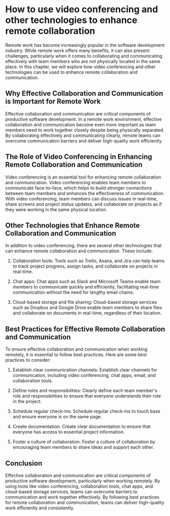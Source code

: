 How to use video conferencing and other technologies to enhance remote collaboration
===================================================================================================================================================================

Remote work has become increasingly popular in the software development industry. While remote work offers many benefits, it can also present challenges, particularly when it comes to collaborating and communicating effectively with team members who are not physically located in the same place. In this chapter, we will explore how video conferencing and other technologies can be used to enhance remote collaboration and communication.

Why Effective Collaboration and Communication is Important for Remote Work
--------------------------------------------------------------------------

Effective collaboration and communication are critical components of productive software development. In a remote work environment, effective collaboration and communication become even more important as team members need to work together closely despite being physically separated. By collaborating effectively and communicating clearly, remote teams can overcome communication barriers and deliver high-quality work efficiently.

The Role of Video Conferencing in Enhancing Remote Collaboration and Communication
----------------------------------------------------------------------------------

Video conferencing is an essential tool for enhancing remote collaboration and communication. Video conferencing enables team members to communicate face-to-face, which helps to build stronger connections between team members and enhances the effectiveness of communication. With video conferencing, team members can discuss issues in real-time, share screens and project status updates, and collaborate on projects as if they were working in the same physical location.

Other Technologies that Enhance Remote Collaboration and Communication
----------------------------------------------------------------------

In addition to video conferencing, there are several other technologies that can enhance remote collaboration and communication. These include:

1. Collaboration tools: Tools such as Trello, Asana, and Jira can help teams to track project progress, assign tasks, and collaborate on projects in real-time.

2. Chat apps: Chat apps such as Slack and Microsoft Teams enable team members to communicate quickly and efficiently, facilitating real-time communication without the need for lengthy email chains.

3. Cloud-based storage and file sharing: Cloud-based storage services such as Dropbox and Google Drive enable team members to share files and collaborate on documents in real-time, regardless of their location.

Best Practices for Effective Remote Collaboration and Communication
-------------------------------------------------------------------

To ensure effective collaboration and communication when working remotely, it is essential to follow best practices. Here are some best practices to consider:

1. Establish clear communication channels: Establish clear channels for communication, including video conferencing, chat apps, email, and collaboration tools.

2. Define roles and responsibilities: Clearly define each team member's role and responsibilities to ensure that everyone understands their role in the project.

3. Schedule regular check-ins: Schedule regular check-ins to touch base and ensure everyone is on the same page.

4. Create documentation: Create clear documentation to ensure that everyone has access to essential project information.

5. Foster a culture of collaboration: Foster a culture of collaboration by encouraging team members to share ideas and support each other.

Conclusion
----------

Effective collaboration and communication are critical components of productive software development, particularly when working remotely. By using tools like video conferencing, collaboration tools, chat apps, and cloud-based storage services, teams can overcome barriers to communication and work together effectively. By following best practices for remote collaboration and communication, teams can deliver high-quality work efficiently and consistently.
